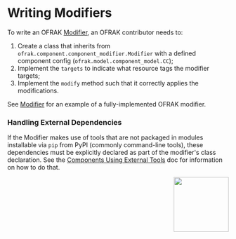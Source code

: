 # Writing Modifiers
To write an OFRAK [Modifier](../../user-guide/key-concepts/component/modifier.md), an OFRAK contributor needs to:

1. Create a class that inherits from `ofrak.component.component_modifier.Modifier` with a defined component config (`ofrak.model.component_model.CC`);
2. Implement the `targets` to indicate what resource tags the modifier targets;
3. Implement the `modify` method such that it correctly applies the modifications.

See [Modifier](../../user-guide/key-concepts/component/modifier.md) for an example of a fully-implemented OFRAK modifier.


### Handling External Dependencies

If the Modifier makes use of tools that are not packaged in modules installable via `pip` from 
PyPI (commonly command-line tools), these dependencies must be explicitly declared as part of the 
modifier's class declaration. See the [Components Using External Tools](./external_tools.md) doc for 
information on how to do that.

<div align="right">
<img src="../../assets/square_05.png" width="125" height="125">
</div>
